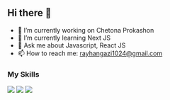 ## Hi there 👋

- 🔭 I’m currently working on Chetona Prokashon
- 🌱 I’m currently learning Next JS
- 💬 Ask me about Javascript, React JS
- 📫 How to reach me: rayhangazi1024@gmail.com

### My Skills


![](http://github-profile-summary-cards.vercel.app/api/cards/profile-details?username=raihanjs&theme=darcula)
![](http://github-profile-summary-cards.vercel.app/api/cards/repos-per-language?username=raihanjs&theme=darcula)
![](http://github-profile-summary-cards.vercel.app/api/cards/most-commit-language?username=raihanjs&theme=darcula)
